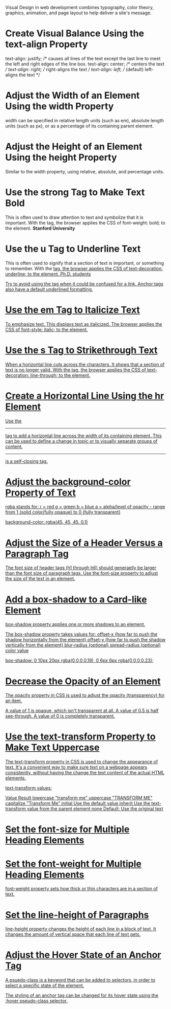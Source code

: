 Visual Design in web development combines typography, color theory, graphics, animation, and page layout to help deliver a site's message.

# Create Visual Balance Using the text-align Property

text-align: justify; /* causes all lines of the text except the last line to meet the left and right edges of the line box.
text-align: center; /* centers the text */
text-align: right; /* right-aligns the text */
text-align: left; /* (default) left-aligns the text */

# Adjust the Width of an Element Using the width Property

width can be specified in relative length units (such as em), absolute length units (such as px), or as a percentage of its containing parent element.

<style>
  img {
    width: 220px;
  }
</style>

# Adjust the Height of an Element Using the height Property

Similar to the width property, using relative, absolute, and percentage units.
<style>
  img {
    height: 20px;
  }
</style>

# Use the strong Tag to Make Text Bold
This is often used to draw attention to text and symbolize that it is important.
With the <strong></strong> tag, the browser applies the CSS of font-weight: bold; to the element.
<strong>Stanford University</strong>

# Use the u Tag to Underline Text
This is often used to signify that a section of text is important, or something to remember.
With the <u> tag, the browser applies the CSS of text-decoration: underline; to the element.
<u>Ph.D. students</u>

Try to avoid using the <u> tag when it could be confused for a link. Anchor tags also have a default underlined formatting.

# Use the em Tag to Italicize Text
To emphasize text. This displays text as italicized.
The browser applies the CSS of font-style: italic; to the element.

# Use the s Tag to Strikethrough Text
When a horizontal line cuts across the characters. It shows that a section of text is no longer valid.
With the <s></s> tag, the browser applies the CSS of text-decoration: line-through; to the element.

# Create a Horizontal Line Using the hr Element
Use the <hr> tag to add a horizontal line across the width of its containing element.
This can be used to define a change in topic or to visually separate groups of content.
<hr> is a self-closing tag.

# Adjust the background-color Property of Text
rgba stands for:
  r = red
  g = green
  b = blue
  a = alpha/level of opacity - range from 1 (solid color/fully opaque) to 0 (fully transparent)

background-color: rgba(45, 45, 45, 0.1)

# Adjust the Size of a Header Versus a Paragraph Tag
The font size of header tags (h1 through h6) should generaelly be larger than the font size of paragraph tags.
Use the font-size property to adjust the size of the text in an element.

# Add a box-shadow to a Card-like Element
box-shadow property applies one or more shadows to an element.

The box-shadow property takes values for:
  offset-x (how far to push the shadow horizontally from the element)
  offset-y (how far to push the shadow vertically from the element)
  blur-radius (optional)
  spread-radius (optional)
  color value
  
box-shadow: 0 10px 20px rgba(0,0,0,0.19), 0 6px 6px rgba(0,0,0,0.23);

# Decrease the Opacity of an Element
The opacity property in CSS is used to adjust the opacity (transparency) for an item.

A value of 1 is opaque, which isn't transparent at all.
A value of 0.5 is half see-through.
A value of 0 is completely transparent.

# Use the text-transform Property to Make Text Uppercase

The text-transform property in CSS is used to change the appearance of text. It's a convenient way to make sure text on a webpage appears consistently, without having the change the text content of the actual HTML elements.

text-transform values:

Value        Result
lowercase    "transform me"
uppercase    "TRANSFORM ME"
capitalize   "Transform Me"
initial      Use the default value
inherit      Use the text-transform value from the parent element
none         Default: Use the original text

# Set the font-size for Multiple Heading Elements
# Set the font-weight for Multiple Heading Elements
font-weight property sets how thick or thin characters are in a section of text.

# Set the line-height of Paragraphs
line-height property changes the height of each line in a block of text. It changes the amount of vertical space that each line of text gets.

# Adjust the Hover State of an Anchor Tag
A psuedo-class is a keyword that can be added to selectors, in order to select a specific state of the element.

The styling of an anchor tag can be changed for its hover state using the :hover pseudo-class selector.
<style>
  a:hover {
    color: red;
  }
</style>






